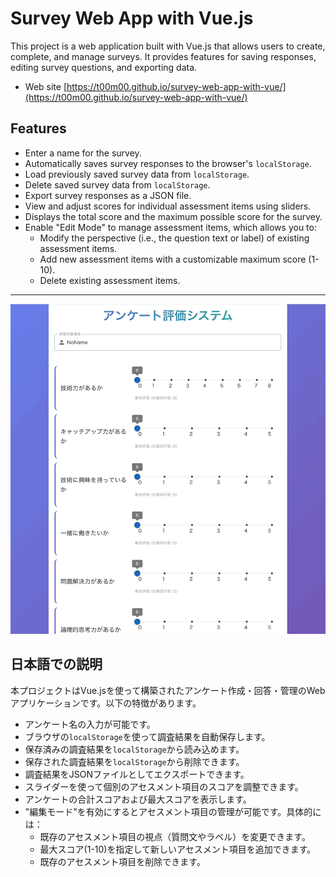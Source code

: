 # Survey Web App with Vue.js

This project is a web application built with Vue.js that allows users to create, complete, and manage surveys. It provides features for saving responses, editing survey questions, and exporting data.

* Web site
[https://t00m00.github.io/survey-web-app-with-vue/](https://t00m00.github.io/survey-web-app-with-vue/)

## Features

*   Enter a name for the survey.
*   Automatically saves survey responses to the browser's `localStorage`.
*   Load previously saved survey data from `localStorage`.
*   Delete saved survey data from `localStorage`.
*   Export survey responses as a JSON file.
*   View and adjust scores for individual assessment items using sliders.
*   Displays the total score and the maximum possible score for the survey.
*   Enable "Edit Mode" to manage assessment items, which allows you to:
    *   Modify the perspective (i.e., the question text or label) of existing assessment items.
    *   Add new assessment items with a customizable maximum score (1-10).
    *   Delete existing assessment items.

---
![Survey Web App v0.4.0 Demonstration](./image/survey-web-app-with-vue_v0.4.0.gif)

## 日本語での説明

本プロジェクトはVue.jsを使って構築されたアンケート作成・回答・管理のWebアプリケーションです。以下の特徴があります。

* アンケート名の入力が可能です。
* ブラウザの`localStorage`を使って調査結果を自動保存します。
* 保存済みの調査結果を`localStorage`から読み込めます。
* 保存された調査結果を`localStorage`から削除できます。
* 調査結果をJSONファイルとしてエクスポートできます。
* スライダーを使って個別のアセスメント項目のスコアを調整できます。
* アンケートの合計スコアおよび最大スコアを表示します。
* "編集モード"を有効にするとアセスメント項目の管理が可能です。具体的には：
  * 既存のアセスメント項目の視点（質問文やラベル）を変更できます。
  * 最大スコア(1-10)を指定して新しいアセスメント項目を追加できます。
  * 既存のアセスメント項目を削除できます。